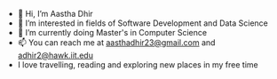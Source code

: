 - 👋 Hi, I’m Aastha Dhir
- 👀 I’m interested in fields of Software Development and Data Science
- 🌱 I’m currently doing Master's in Computer Science
- 📫 You can reach me at aasthadhir23@gmail.com and adhir2@hawk.iit.edu
- I love travelling, reading and exploring new places in my free time 

<!---
aasthadhir23/aasthadhir23 is a ✨ special ✨ repository because its `README.md` (this file) appears on your GitHub profile.
You can click the Preview link to take a look at your changes.
--->
